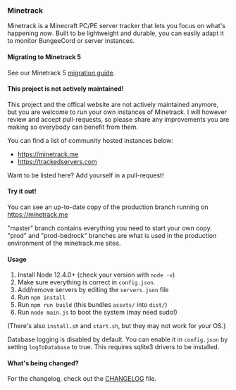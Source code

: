 ### Minetrack 
Minetrack is a Minecraft PC/PE server tracker that lets you focus on what's happening *now*. 
Built to be lightweight and durable, you can easily adapt it to monitor BungeeCord or server instances.

#### Migrating to Minetrack 5
See our Minetrack 5 [migration guide](docs/MIGRATING.md).

#### This project is not actively maintained!
This project and the offical website are not actively maintained anymore, but you are welcome to run your own instances of Minetrack.
I will however review and accept pull-requests, so please share any improvements you are making so everybody can benefit from them.

You can find a list of community hosted instances below:  
* https://minetrack.me
* https://trackedservers.com

Want to be listed here? Add yourself in a pull-request!

#### Try it out!
You can see an up-to-date copy of the production branch running on https://minetrack.me

"master" branch contains everything you need to start your own copy. "prod" and "prod-bedrock" branches are what is used in the production environment of the minetrack.me sites.

#### Usage
1. Install Node 12.4.0+ (check your version with `node -v`)
2. Make sure everything is correct in ```config.json```.
3. Add/remove servers by editing the ```servers.json``` file
4. Run ```npm install```
5. Run ```npm run build``` (this bundles `assets/` into `dist/`)
6. Run ```node main.js``` to boot the system (may need sudo!)

(There's also ```install.sh``` and ```start.sh```, but they may not work for your OS.)

Database logging is disabled by default. You can enable it in ```config.json``` by setting ```logToDatabase``` to true.
This requires sqlite3 drivers to be installed.

#### What's being changed?
For the changelog, check out the [CHANGELOG](docs/CHANGELOG.md) file.
